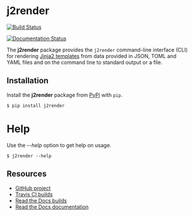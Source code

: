 # j2render

[![Build Status](https://travis-ci.org/mojochao/j2render.svg?branch=master)](https://travis-ci.org/mojochao/j2render)

[![Documentation Status](https://readthedocs.org/projects/j2render/badge/?version=latest)](http://j2render.readthedocs.io/?badge=latest)

The **j2render** package provides the `j2render` command-line interface (CLI) for
rendering [Jinja2 templates](http://jinja.pocoo.org/docs) from data provided
in JSON, TOML and YAML files and on the command line to standard output or a file.

## Installation

Install the **j2render** package from [PyPi](https://pypi.org>) with `pip`.

    $ pip install j2render

# Help

Use the *--help* option to get help on usage.

    $ j2render --help

## Resources

- [GitHub project](https://github.com/mojochao/j2render)
- [Travis CI builds](https://travis-ci.org/mojochao/j2render/builds/)
- [Read the Docs builds](https://readthedocs.org/projects/j2render/builds/)
- [Read the Docs documentation](https://j2render.readthedocs.io/en/latest/)
